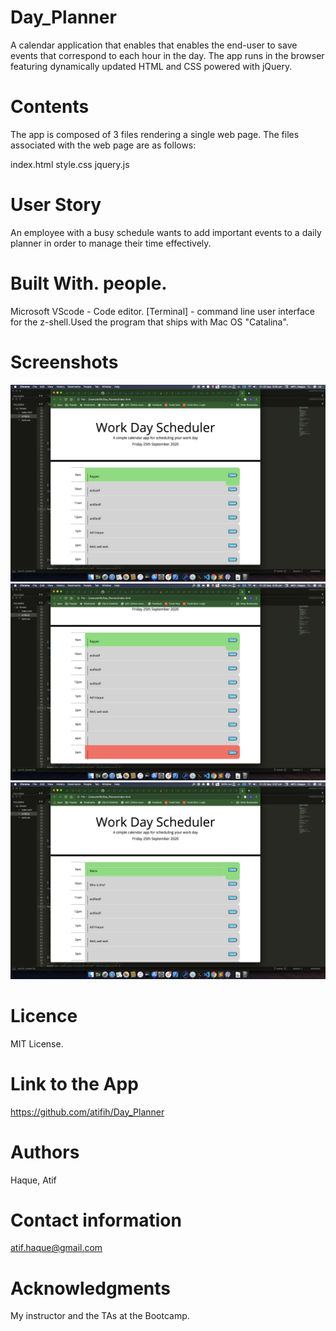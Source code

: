 # Day_Planner
A calendar application that enables that enables the end-user to save events that correspond to each hour in the day. The app runs in the browser featuring dynamically updated HTML and CSS powered with jQuery.

# Contents
The app is composed of 3 files rendering a single web page. The files associated with  the web page are as follows:

index.html 
style.css 
jquery.js

 # User Story
An employee with a busy schedule wants to add important events to a daily planner in order to manage their time effectively.

# Built With. people.

Microsoft VScode - Code editor.
[Terminal] - command line user interface for the z-shell.Used the program that ships with Mac OS "Catalina".

# Screenshots
![](images\image1.png)
![](images\image2.png)
![](images\image3.png)

# Licence
MIT License.

# Link to the App
https://github.com/atifih/Day_Planner

# Authors
Haque, Atif

# Contact information
atif.haque@gmail.com

# Acknowledgments
My instructor and the TAs at the Bootcamp.
